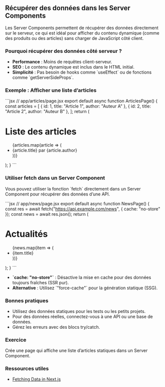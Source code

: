 ## Récupérer des données dans les Server Components

Les Server Components permettent de récupérer des données directement sur le serveur, ce qui est idéal pour afficher du contenu dynamique (comme des produits ou des articles) sans charger de JavaScript côté client.

### Pourquoi récupérer des données côté serveur ?

- **Performance** : Moins de requêtes client-serveur.
- **SEO** : Le contenu dynamique est inclus dans le HTML initial.
- **Simplicité** : Pas besoin de hooks comme \`useEffect\` ou de fonctions comme \`getServerSideProps\`.

### Exemple : Afficher une liste d’articles

\`\`\`jsx
// app/articles/page.jsx
export default async function ArticlesPage() {
  const articles = [
    { id: 1, title: "Article 1", author: "Auteur A" },
    { id: 2, title: "Article 2", author: "Auteur B" },
  ];
  return (
    <div className="p-6">
      <h1 className="text-3xl font-bold">Liste des articles</h1>
      <ul>
        {articles.map(article => (
          <li key={article.id} className="text-gray-300">
            {article.title} par {article.author}
          </li>
        ))}
      </ul>
    </div>
  );
}
\`\`\`

### Utiliser fetch dans un Server Component

Vous pouvez utiliser la fonction \`fetch\` directement dans un Server Component pour récupérer des données d’une API.

\`\`\`jsx
// app/news/page.jsx
export default async function NewsPage() {
  const res = await fetch("https://api.example.com/news", { cache: "no-store" });
  const news = await res.json();
  return (
    <div className="p-6">
      <h1 className="text-3xl font-bold">Actualités</h1>
      <ul>
        {news.map(item => (
          <li key={item.id} className="text-gray-300">
            {item.title}
          </li>
        ))}
      </ul>
    </div>
  );
}
\`\`\`

- **\`cache: "no-store"\`** : Désactive la mise en cache pour des données toujours fraîches (SSR pur).
- **Alternative** : Utilisez \`"force-cache"\` pour la génération statique (SSG).

### Bonnes pratiques

- Utilisez des données statiques pour les tests ou les petits projets.
- Pour des données réelles, connectez-vous à une API ou une base de données.
- Gérez les erreurs avec des blocs try/catch.

### Exercice

Crée une page qui affiche une liste d’articles statiques dans un Server Component.

### Ressources utiles

- [Fetching Data in Next.js](https://nextjs.org/docs/app/building-your-application/data-fetching)
   